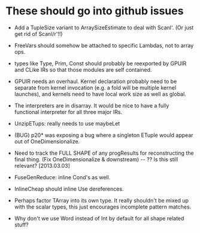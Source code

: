 

These should go into github issues 
======================================================

 * Add a TupleSize variant to ArraySizeEstimate to deal with Scanl'.
   (Or just get rid of Scanl/r'!!)

 * FreeVars should somehow be attached to specific Lambdas, not to
   array ops.

 * types like Type, Prim, Const should probably be reexported by GPUIR
   and CLike IRs so that those modules are self contained.
   
 * GPUIR needs an overhaul.  Kernel declaration probably need to be
   separate from kernel invocation (e.g. a fold will be multiple
   kernel launches), and kernels need to have local work size as well
   as global.

 * The interpreters are in disarray.  It would be nice to have a fully
   functional interpreter for all three major IRs.

 * UnzipETups: really needs to use maybeLet

 * (BUG) p20* was exposing a bug where a singleton ETuple would appear
   out of OneDimensionalize.
   
 * Need to track the FULL SHAPE of any progResults for reconstructing
   the final thing.  (Fix OneDimensionalize & downstream)
   -- ?? Is this still relevant? [2013.03.03]

 * FuseGenReduce: inline Cond's as well.
 
 * InlineCheap should inline Use dereferences.
 
 * Perhaps factor TArray into its own type.  It really shouldn't be
   mixed up with the scalar types, this just encourages incomplete
   pattern matches.
   
 * Why don't we use Word instead of Int by default for all shape
   related stuff?
   
   
